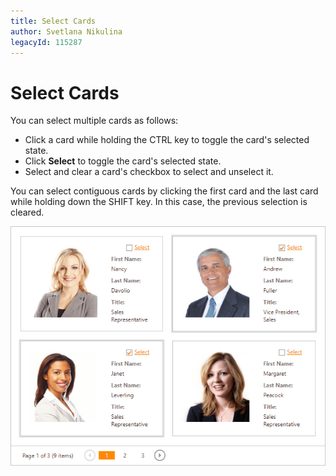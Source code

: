 ```yaml
---
title: Select Cards
author: Svetlana Nikulina
legacyId: 115287
---
```

# Select Cards
You can select multiple cards as follows:
* Click a card while holding the CTRL key to toggle the card's selected state. 
* Click **Select** to toggle the card's selected state. 
* Select and clear a card's checkbox to select and unselect it. 


You can select contiguous cards by clicking the first card and the last card while holding down the SHIFT key. In this case, the previous selection is cleared. 

![EUD_CardView_Selection](../../../images/img121528.png)




